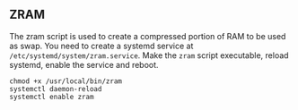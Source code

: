 ## ZRAM
The zram script is used to create a compressed portion of RAM to be used as swap.
You need to create a systemd service at `/etc/systemd/system/zram.service`.
Make the `zram` script executable, reload systemd, enable the service and reboot.

```
chmod +x /usr/local/bin/zram
systemctl daemon-reload
systemctl enable zram
```
